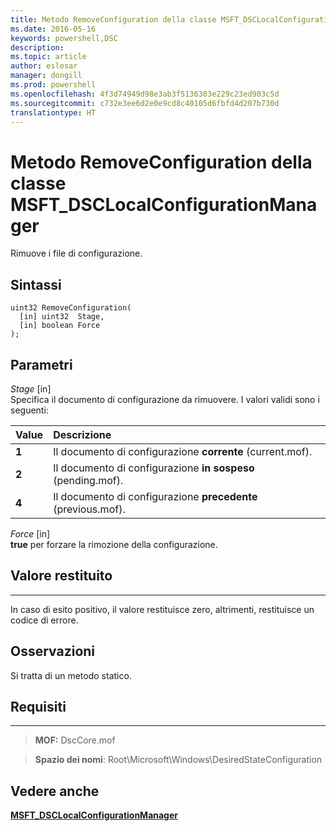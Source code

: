 ```yaml
---
title: Metodo RemoveConfiguration della classe MSFT_DSCLocalConfigurationManager
ms.date: 2016-05-16
keywords: powershell,DSC
description: 
ms.topic: article
author: eslesar
manager: dongill
ms.prod: powershell
ms.openlocfilehash: 4f3d74949d98e3ab3f5136303e229c23ed903c5d
ms.sourcegitcommit: c732e3ee6d2e0e9cd8c40105d6fbfd4d207b730d
translationtype: HT
---
```

# <a name="removeconfiguration-method-of-the-msftdsclocalconfigurationmanager-class"></a>Metodo RemoveConfiguration della classe MSFT_DSCLocalConfigurationManager

Rimuove i file di configurazione.

<a name="syntax"></a>Sintassi
------

```mof
uint32 RemoveConfiguration(
  [in] uint32  Stage,
  [in] boolean Force
);
```

<a name="parameters"></a>Parametri
----------

*Stage* \[in\]  
Specifica il documento di configurazione da rimuovere. I valori validi sono i seguenti:

|Value |Descrizione |
|:--- |:---|
|**1** | Il documento di configurazione **corrente** (current.mof). |
|**2** | Il documento di configurazione **in sospeso** (pending.mof).  |
|**4** | Il documento di configurazione **precedente** (previous.mof). |

*Force* \[in\]  
**true** per forzare la rimozione della configurazione.

## <a name="return-value"></a>Valore restituito
------------

In caso di esito positivo, il valore restituisce zero, altrimenti, restituisce un codice di errore.

## <a name="remarks"></a>Osservazioni

Si tratta di un metodo statico.

## <a name="requirements"></a>Requisiti
------------
>**MOF:** DscCore.mof

>**Spazio dei nomi**: Root\Microsoft\Windows\DesiredStateConfiguration


## <a name="see-also"></a>Vedere anche


[**MSFT_DSCLocalConfigurationManager**](msft-dsclocalconfigurationmanager.md)


 

 



